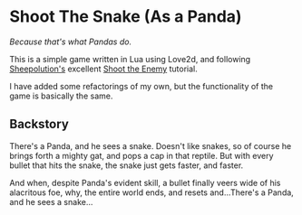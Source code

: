# Shoot The Snake (As a Panda)

_Because that's what Pandas do._

This is a simple game written in Lua using Love2d, and following [Sheepolution's](http://sheepolution.com/games) excellent
[Shoot the Enemy](http://sheepolution.com/learn/book/14) tutorial.

I have added some refactorings of my own, but the functionality of the game
is basically the same.

## Backstory

There's a Panda, and he sees a snake.  Doesn't like snakes, so of course
he brings forth a mighty gat, and pops a cap in that reptile.  But with
every bullet that hits the snake, the snake just gets faster, and faster.

And when, despite Panda's evident skill, a bullet finally veers wide of his
alacritous foe, why, the entire world ends, and resets and...There's a
Panda, and he sees a snake...
